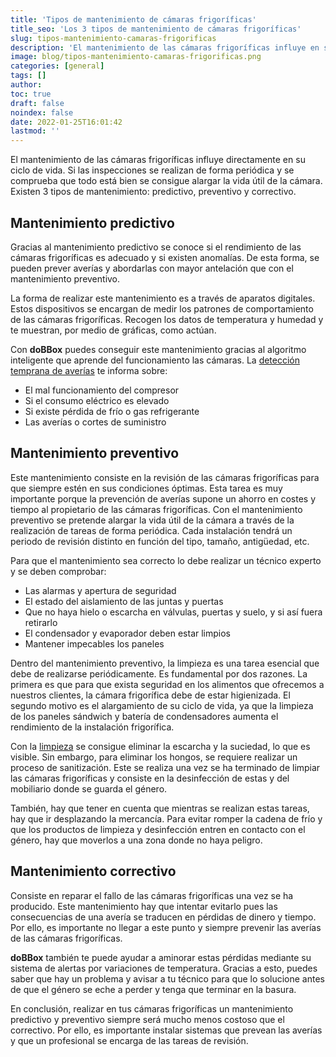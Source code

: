 ```yaml
---
title: 'Tipos de mantenimiento de cámaras frigoríficas'
title_seo: 'Los 3 tipos de mantenimiento de cámaras frigoríficas'
slug: tipos-mantenimiento-camaras-frigorificas
description: 'El mantenimiento de las cámaras frigoríficas influye en su ciclo de vida. Los tipos de mantenimiento son predictivo, preventivo y correctivo.'
image: blog/tipos-mantenimiento-camaras-frigorificas.png
categories: [general]
tags: []
author: 
toc: true
draft: false
noindex: false
date: 2022-01-25T16:01:42
lastmod: ''
---
```


El mantenimiento de las cámaras frigoríficas influye directamente en su ciclo de vida. Si las inspecciones se realizan de forma periódica y se comprueba que todo está bien se consigue alargar la vida útil de la cámara. Existen 3 tipos de mantenimiento: predictivo, preventivo y correctivo.

## Mantenimiento predictivo

Gracias al mantenimiento predictivo se conoce si el rendimiento de las cámaras frigoríficas es adecuado y si existen anomalías. De esta forma, se pueden prever averías y abordarlas con mayor antelación que con el mantenimiento preventivo.

La forma de realizar este mantenimiento es a través de aparatos digitales. Estos dispositivos se encargan de medir los patrones de comportamiento de las cámaras frigoríficas. Recogen los datos de temperatura y humedad y te muestran, por medio de gráficas, como actúan.

Con **doBBox** puedes conseguir este mantenimiento gracias al algoritmo inteligente que aprende del funcionamiento las cámaras. La [detección temprana de averías](/guia-compra-sistema-control-camaras-frigorificas/#deteccion-temprana-de-averias) te informa sobre:

- El mal funcionamiento del compresor
- Si el consumo eléctrico es elevado
- Si existe pérdida de frío o gas refrigerante
- Las averías o cortes de suministro

## Mantenimiento preventivo

Este mantenimiento consiste en la revisión de las cámaras frigoríficas para que siempre estén en sus condiciones óptimas. Esta tarea es muy importante porque la prevención de averías supone un ahorro en costes y tiempo al propietario de las cámaras frigoríficas. Con el mantenimiento preventivo se pretende alargar la vida útil de la cámara a través de la realización de tareas de forma periódica. Cada instalación tendrá un periodo de revisión distinto en función del tipo, tamaño, antigüedad, etc.

Para que el mantenimiento sea correcto lo debe realizar un técnico experto y se deben comprobar:

- Las alarmas y apertura de seguridad
- El estado del aislamiento de las juntas y puertas
- Que no haya hielo o escarcha en válvulas, puertas y suelo, y si así fuera retirarlo
- El condensador y evaporador deben estar limpios
- Mantener impecables los paneles

Dentro del mantenimiento preventivo, la limpieza es una tarea esencial que debe de realizarse periódicamente. Es fundamental por dos razones. La primera es que para que exista seguridad en los alimentos que ofrecemos a nuestros clientes, la cámara frigorífica debe de estar higienizada. El segundo motivo es el alargamiento de su ciclo de vida, ya que la limpieza de los paneles sándwich y batería de condensadores aumenta el rendimiento de la instalación frigorífica.

Con la [limpieza](https://www.polifret.es/limpieza-de-camara-frigorifica/) se consigue eliminar la escarcha y la suciedad, lo que es visible. Sin embargo, para eliminar los hongos, se requiere realizar un proceso de sanitización. Este se realiza una vez se ha terminado de limpiar las cámaras frigoríficas y consiste en la desinfección de estas y del mobiliario donde se guarda el género.

También, hay que tener en cuenta que mientras se realizan estas tareas, hay que ir desplazando la mercancía. Para evitar romper la cadena de frío y que los productos de limpieza y desinfección entren en contacto con el género, hay que moverlos a una zona donde no haya peligro.

## Mantenimiento correctivo

Consiste en reparar el fallo de las cámaras frigoríficas una vez se ha producido. Este mantenimiento hay que intentar evitarlo pues las consecuencias de una avería se traducen en pérdidas de dinero y tiempo. Por ello, es importante no llegar a este punto y siempre prevenir las averías de las cámaras frigoríficas.

**doBBox** también te puede ayudar a aminorar estas pérdidas mediante su sistema de alertas por variaciones de temperatura. Gracias a esto, puedes saber que hay un problema y avisar a tu técnico para que lo solucione antes de que el género se eche a perder y tenga que terminar en la basura.

En conclusión, realizar en tus cámaras frigoríficas un mantenimiento predictivo y preventivo siempre será mucho menos costoso que el correctivo. Por ello, es importante instalar sistemas que prevean las averías y que un profesional se encarga de las tareas de revisión.